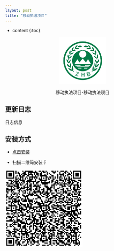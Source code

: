 ```yaml
---
layout: post
title: "移动执法项目"
---
```


* content
{:toc}
<div align="center"> <img alt="icon" src="https://raw.githubusercontent.com/1ilI/TestMyipa/master/resource/MobileEnforcement/icon.png" width="30%"/> <p>移动执法项目-移动执法项目</p> </div>









## 更新日志

日志信息




## 安装方式

* [点击安装](itms-services:///?action=download-manifest&url=https://raw.githubusercontent.com/1ilI/TestMyipa/master/resource/MobileEnforcement/manifest.plist)


* 扫描二维码安装☟

<img alt="downloadImage" src="https://raw.githubusercontent.com/1ilI/TestMyipa/master/resource/MobileEnforcement/download.png" width="50%"/>



